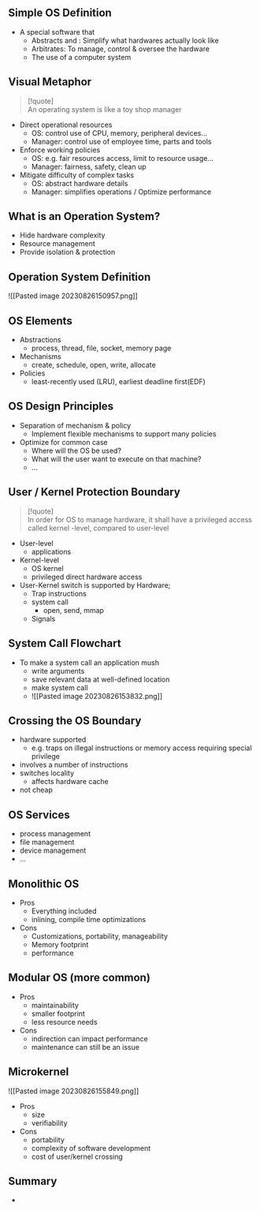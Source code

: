 ## Simple OS Definition

- A special software that
	- Abstracts and : Simplify what hardwares actually look like
	- Arbitrates: To manage, control & oversee the hardware
	- The use of a computer system

## Visual Metaphor

> [!quote]  
> An operating system is like a toy shop manager

- Direct operational resources
	- OS: control use of CPU, memory, peripheral devices…
	- Manager: control use of employee time, parts and tools
- Enforce working policies
	- OS: e.g. fair resources access, limit to resource usage…
	- Manager: fairness, safety, clean up
- Mitigate difficulty of complex tasks
	- OS: abstract hardware details
	- Manager: simplifies operations / Optimize performance

## What is an Operation System?
* Hide hardware complexity
* Resource management
* Provide isolation & protection

## Operation System Definition
![[Pasted image 20230826150957.png]]
## OS Elements
* Abstractions
	* process, thread, file, socket, memory page
* Mechanisms
	* create, schedule, open, write, allocate
* Policies
	* least-recently used (LRU), earliest deadline first(EDF)
## OS Design Principles
* Separation of mechanism & policy
	* Implement flexible mechanisms to support many policies
* Optimize for common case
	* Where will the OS be used?
	* What will the user want to execute on that machine?
	* ...
## User / Kernel Protection Boundary
> [!quote]  
> In order for OS to manage hardware, it shall have a privileged access called kernel -level, compared to user-level
* User-level
	* applications
* Kernel-level
	* OS kernel
	* privileged direct hardware access
* User-Kernel switch is supported by Hardware;
	* Trap instructions
	* system call
		* open, send, mmap
	* Signals
## System Call Flowchart
* To make a system call an application mush
	* write arguments
	* save relevant data at well-defined location
	* make system call
	* ![[Pasted image 20230826153832.png]]
## Crossing the OS Boundary
* hardware supported
	* e.g. traps on illegal instructions or memory access requiring special privilege
* involves a number of instructions
* switches locality
	* affects hardware cache
* not cheap
## OS Services
* process management
* file management
* device management
* ...
## Monolithic OS
* Pros
	* Everything included
	* inlining, compile time optimizations
* Cons
	* Customizations, portability, manageability
	* Memory footprint
	* performance
## Modular OS (more common)
* Pros
	* maintainability
	* smaller footprint
	* less resource needs
* Cons
	* indirection can impact performance
	* maintenance can still be an issue
## Microkernel
![[Pasted image 20230826155849.png]]
* Pros
	* size
	* verifiability
* Cons
	* portability
	* complexity of software development
	* cost of user/kernel crossing
## Summary
* 